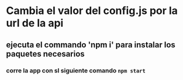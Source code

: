 # Cambia el valor del config.js por la url de la api

## ejecuta el commando 'npm i' para instalar los paquetes necesarios

### corre la app con sl siguiente comando `npm start`
